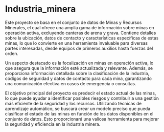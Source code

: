 # Industria_minera


Este proyecto se basa en el conjunto de datos de Minas y Recursos Minerales, el cual ofrece una amplia gama de información sobre minas en operación activa, excluyendo canteras de arena y grava. Contiene detalles sobre la ubicación, datos de contacto y características específicas de estas minas, lo que lo convierte en una herramienta invaluable para diversas partes interesadas, desde equipos de primeros auxilios hasta fuerzas del orden.

Un aspecto destacado es la focalización en minas en operación activa, lo que asegura que la información esté actualizada y relevante. Además, se proporciona información detallada sobre la clasificación de la industria, códigos de seguridad y datos de contacto para cada mina, garantizando una comunicación efectiva en casos de emergencia o consultas.

El objetivo principal del proyecto es predecir el estado actual de las minas, lo que puede ayudar a identificar posibles riesgos y contribuir a una gestión más eficiente de la seguridad y los recursos. Utilizando técnicas de aprendizaje automático, se buscará crear un modelo preciso que pueda clasificar el estado de las minas en función de los datos disponibles en el conjunto de datos. Esto proporcionará una valiosa herramienta para mejorar la seguridad y eficiencia en la industria minera.
